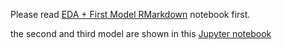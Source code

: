 
Please read [EDA + First Model RMarkdown](./eda.Rmd) notebook first.

the second and third model are shown in this [Jupyter notebook](./imbellus_explore.ipynb)
